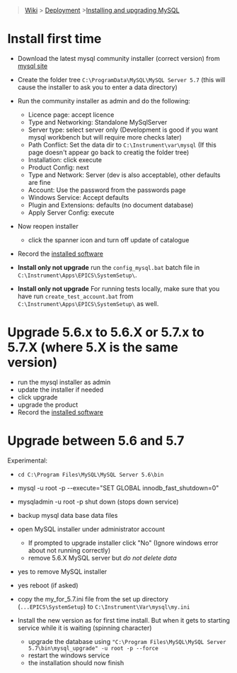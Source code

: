 > [Wiki](Home) > [Deployment](Deployment) >[Installing and upgrading MySQL](Installing-and-Upgrading-MySQL)

# Install first time

- Download the latest mysql community installer (correct version) from [mysql site](https://dev.mysql.com/downloads/mysql/)
- Create the folder tree `C:\ProgramData\MySQL\MySQL Server 5.7` (this will cause the installer to ask you to enter a data directory)
- Run the community installer as admin and do the following:
    - Licence page: accept licence
    - Type and Networking: Standalone MySqlServer
    - Server type: select server only (Development is good if you want mysql workbench but will require more checks later)
    - Path Conflict: Set the data dir to `C:\Instrument\var\mysql` (If this page doesn't appear go back to creatig the folder tree)
    - Installation: click execute
    - Product Config: next
    - Type and Network: Server (dev is also acceptable), other defaults are fine
    - Account: Use the password from the passwords page
    - Windows Service: Accept defaults
    - Plugin and Extensions: defaults (no document database)
    - Apply Server Config: execute
- Now reopen installer
    - click the spanner icon and turn off update of catalogue
- Record the [installed software](https://github.com/ISISComputingGroup/IBEX/wiki/installed-software)

- **Install only not upgrade** run the `config_mysql.bat` batch file in `C:\Instrument\Apps\EPICS\SystemSetup\`.
- **Install only not upgrade** For running tests locally, make sure that you have run `create_test_account.bat` from `C:\Instrument\Apps\EPICS\SystemSetup\` as well.

# Upgrade 5.6.x to 5.6.X or 5.7.x to 5.7.X (where 5.X is the same version)

- run the mysql installer as admin
- update the installer if needed
- click upgrade
- upgrade the product
- Record the [installed software](https://github.com/ISISComputingGroup/IBEX/wiki/installed-software)

# Upgrade between 5.6 and 5.7

Experimental:

- `cd C:\Program Files\MySQL\MySQL Server 5.6\bin`
- mysql -u root -p --execute="SET GLOBAL innodb_fast_shutdown=0"
- mysqladmin -u root -p shut
down (stops down service)
- backup mysql data base data files

- open MySQL installer under administrator account
  - If prompted to upgrade installer click "No" (Ignore windows error about not running correctly)
  - remove 5.6.X MySQL server but *do not delete data*
- yes to remove MySQL installer
- yes reboot (if asked)
- copy the my_for_5.7.ini file from the set up directory (`...EPICS\SystemSetup`) to `C:\Instrument\Var\mysql\my.ini`
- Install the new version as for first time install. But when it gets to starting service while it is waiting (spinning character)
    - upgrade the database using `"C:\Program Files\MySQL\MySQL Server 5.7\bin\mysql_upgrade" -u root -p --force`
    - restart the windows service
    - the installation should now finish

